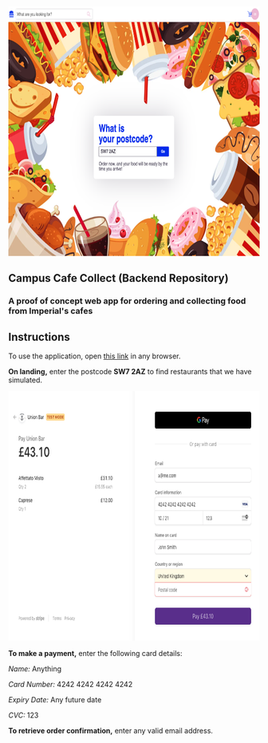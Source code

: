 <img src="images/landing_page.png" height="500">

## Campus Cafe Collect (Backend Repository)
### A proof of concept web app for ordering and collecting food from Imperial's cafes

## Instructions
To use the application, open [this link](http://production.dolxjcfav4ei2.amplifyapp.com) in any browser.

**On landing,** enter the postcode **SW7 2AZ** to find restaurants that we have simulated.

<img src="images/payment.png" height="500">

**To make a payment,** enter the following card details:

*Name:* Anything

*Card Number:* 4242 4242 4242 4242

*Expiry Date:* Any future date

*CVC:* 123

**To retrieve order confirmation,** enter any valid email address.


